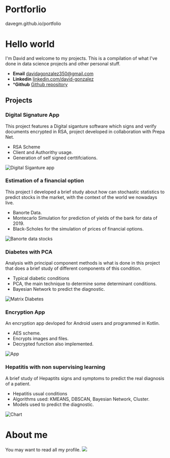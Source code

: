 # Portforlio
davegm.github.io/portfolio

# Hello world
I'm David and welcome to my projects. This is a compilation of what I've done in data science projects and other personal stuff. 

- **Email** [davidagonzalez350@gmail.com](davidagonzalez350@gmail.com)
- **Linkedin** [linkedin.com/david-gonzalez](www.linkedin.com/in/david-gonzalez-muñoz-034445248)
- ***Github** [Github repository](https://github.com/davegmn)

## Projects

### Digital Signature App
This project features a Digital siganture software which signs and verify documents encrypted in RSA, project developed in collaboration with Prepa Net. 
* RSA Scheme
* Client and Authorithy usage.
* Generation of self signed certtifciations.

![Digital Siganture app](/assets/img/Cripto.png)

### Estimation of a financial option 
This project I developed a brief study about how can stochastic statistics to predict stocks in the market, with the context of the world we nowadays live. 
* Banorte Data.
* Montecarlo Simulation for prediction of yields of the bank for data of 2019. 
* Black-Scholes for the simulation of prices of financial options.

![Banorte data stocks](/assets/img/Vol1.png)

### Diabetes with PCA
Analysis with principal component methods is what is done in this project that does a brief study of different components of this condition. 
* Typical diabetic conditions
* PCA, the main technique to determine some determinant conditions. 
* Bayesian Network to predict the diagnostic.

![Matrix Diabetes](/assets/img/Correlaciones.png)

### Encryption App
An encryption app devloped for Android users and programmed in Kotlin. 
* AES scheme.
* Encrypts images and files.
* Decrypted function also implemented.
  
![App](/assets/img/Mobileapp.png)

### Hepatitis with non supervising learning
A brief study of Hepaptits signs and symptoms to predict the real diagnosis of a patient. 
* Hepatitis usual conditions
* Algorithms used: KMEANS, DBSCAN, Bayesian Network, Cluster.
* Models used to predict the diagnostic.

![Chart](/assets/img/project3.png)

# About me
You may want to read all my profile.
![](/assets/img/CV.png)



